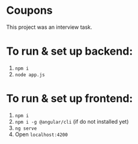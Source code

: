 # Coupons
This project was an interview task.

# To run & set up backend:

1. `npm i`
2. `node app.js`

# To run & set up frontend:

1. `npm i`
2. `npm i -g @angular/cli` (if do not installed yet)
3. `ng serve`
4. Open `localhost:4200`

